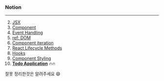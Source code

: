 ### Notion 

---

2. <a href="https://www.notion.so/2-JSX-747540bffd464dad9fa8d79927a2d0e8">JSX</a>
3. <a href="https://www.notion.so/3-Component-e1b4e4de22a34761bb33a57e64da4cd5">Component</a>
4. <a href="https://www.notion.so/4-Event-Handling-ef00493eade447448387f0197683116d">Event Handling</a>
5. <a href="https://www.notion.so/5-ref-DOM-1dec9f3a09ab41cf8a69bc37ffc84911">ref: DOM</a>
6. <a href="https://www.notion.so/6-Component-Iteration-c1926d65fd5343a8a8799002b216235f">Component iteration</a>
7. <a href="https://www.notion.so/7-React-Lifecycle-Methods-7d186084408a4e8e897c7264d597f336">React Lifecycle Methods</a>
8. <a href="https://www.notion.so/8-Hooks-0c3d6491bf8d4151a8e0933283cb58d6">Hooks</a>
9. <a href="https://www.notion.so/9-Component-Styling-903c85a204494165921240a9174bd8da">Component Styling</a> 
10. <a href="https://www.notion.so/10-Todo-Application-f879d24862b8426b944b398464538671">**Todo Application**</a> 🔥🔥

잘못 정리한것은 알려주세요 😄
